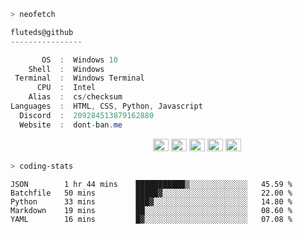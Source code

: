 ```zsh
> neofetch
```

<!--align="left" src="https://github.com/fluteds.png" alt="logo.png" width="200"/>-->

```csharp
fluteds@github
----------------

       OS  :  Windows 10
    Shell  :  Windows
 Terminal  :  Windows Terminal
      CPU  :  Intel
    Alias  :  cs/checksum
Languages  :  HTML, CSS, Python, Javascript
  Discord  :  209284513879162880
  Website  :  dont-ban.me
```

<p align="left">
  &nbsp; &nbsp; &nbsp; &nbsp; &nbsp;&nbsp; &nbsp; &nbsp; &nbsp; &nbsp;&nbsp; &nbsp; &nbsp; &nbsp; &nbsp; &nbsp; &nbsp; &nbsp; &nbsp; &nbsp; &nbsp;&nbsp; &nbsp; &nbsp; &nbsp; &nbsp;&nbsp; &nbsp; &nbsp; &nbsp; &nbsp;
  <img alt="#474342" src="https://via.placeholder.com/15/ADBAC7/000000?text=+" width="25" height="20" />
  <img alt="#fbedf6" src="https://via.placeholder.com/15/6CB6FF/000000?text=+" width="25" height="20" />
  <img alt="#c9594d" src="https://via.placeholder.com/15/F47067/000000?text=+" width="25" height="20" />
  <img alt="#f8b9b2" src="https://via.placeholder.com/15/DCBDFB/000000?text=+" width="25" height="20" />
  <img alt="#f8b9b2" src="https://via.placeholder.com/15/57ab5a/000000?text=+" width="25" height="20" />
</p>

```zsh
> coding-stats
```

<!--START_SECTION:waka-->
```text
JSON        1 hr 44 mins    ███████████▒░░░░░░░░░░░░░   45.59 % 
Batchfile   50 mins         █████▓░░░░░░░░░░░░░░░░░░░   22.00 % 
Python      33 mins         ███▓░░░░░░░░░░░░░░░░░░░░░   14.80 % 
Markdown    19 mins         ██░░░░░░░░░░░░░░░░░░░░░░░   08.60 % 
YAML        16 mins         █▓░░░░░░░░░░░░░░░░░░░░░░░   07.08 % 
```
<!--END_SECTION:waka-->
